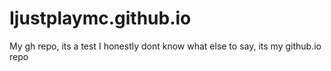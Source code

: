 # Ijustplaymc.github.io
My gh repo, its a test
I honestly dont know what else to say, its my github.io repo

